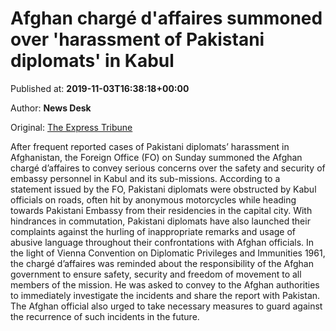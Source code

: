 
# Afghan chargé d'affaires summoned over 'harassment of Pakistani diplomats' in Kabul

Published at: **2019-11-03T16:38:18+00:00**

Author: **News Desk**

Original: [The Express Tribune](https://tribune.com.pk/story/2092823/1-afghan-charge-daffaires-summoned-harassment-pakistani-diplomats-kabul/)

After frequent reported cases of Pakistani diplomats’ harassment in Afghanistan, the Foreign Office (FO) on Sunday summoned the Afghan chargé d’affaires to convey serious concerns over the safety and security of embassy personnel in Kabul and its sub-missions.
According to a statement issued by the FO, Pakistani diplomats were obstructed by Kabul officials on roads, often hit by anonymous motorcycles while heading towards Pakistani Embassy from their residencies in the capital city.
With hindrances in commutation, Pakistani diplomats have also launched their complaints against the hurling of inappropriate remarks and usage of abusive language throughout their confrontations with Afghan officials.
In the light of Vienna Convention on Diplomatic Privileges and Immunities 1961, the chargé d’affaires was reminded about the responsibility of the Afghan government to ensure safety, security and freedom of movement to all members of the mission.
He was asked to convey to the Afghan authorities to immediately investigate the incidents and share the report with Pakistan.
The Afghan official also urged to take necessary measures to guard against the recurrence of such incidents in the future.
